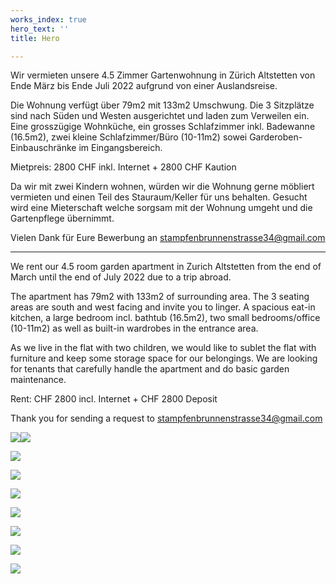 ```yaml
---
works_index: true
hero_text: ''
title: Hero

---
```

Wir vermieten unsere 4.5 Zimmer Gartenwohnung in Zürich Altstetten von Ende März bis Ende Juli 2022 aufgrund von einer Auslandsreise.

Die Wohnung verfügt über 79m2 mit 133m2 Umschwung. Die 3 Sitzplätze sind nach Süden und Westen ausgerichtet und laden zum Verweilen ein. Eine grosszügige Wohnküche, ein grosses Schlafzimmer inkl. Badewanne (16.5m2), zwei kleine Schlafzimmer/Büro (10-11m2) sowei Garderoben-Einbauschränke im Eingangsbereich.

Mietpreis: 2800 CHF inkl. Internet + 2800 CHF Kaution

Da wir mit zwei Kindern wohnen, würden wir die Wohnung gerne möbliert vermieten und einen Teil des Stauraum/Keller für uns behalten. Gesucht wird eine Mieterschaft welche sorgsam mit der Wohnung umgeht und die Gartenpflege übernimmt.

Vielen Dank für Eure Bewerbung an [stampfenbrunnenstrasse34@gmail.com](mailto:stampfenbrunnenstrasse34@gmail.com)

***

We rent our 4.5 room garden apartment in Zurich Altstetten from the end of March until the end of July 2022 due to a trip abroad.

The apartment has 79m2 with 133m2 of surrounding area. The 3 seating areas are south and west facing and invite you to linger. A spacious eat-in kitchen, a large bedroom incl. bathtub (16.5m2), two small bedrooms/office (10-11m2) as well as built-in wardrobes in the entrance area.

As we live in the flat with two children, we would like to sublet the flat with furniture and keep some storage space for our belongings. We are looking for tenants that carefully handle the apartment and do basic garden maintenance.

Rent: CHF 2800 incl. Internet + CHF 2800 Deposit

Thank you for sending a request to [stampfenbrunnenstrasse34@gmail.com](mailto:stampfenbrunnenstrasse34@gmail.com)

![](/upload/01_garten.jpg)![](/upload/02_wohnzimmer.jpg)

![](/upload/03_wohnzimmer.jpg)

![](/upload/04_wohnzimmer.jpg)

![](/upload/05_kinderzimmer.jpg)

![](/upload/06_arbeitszimmer.jpg)

![](/upload/07_schlafzimmer.jpg)

![](/upload/08_bad.jpg)

![](/upload/09_eingang.jpg)